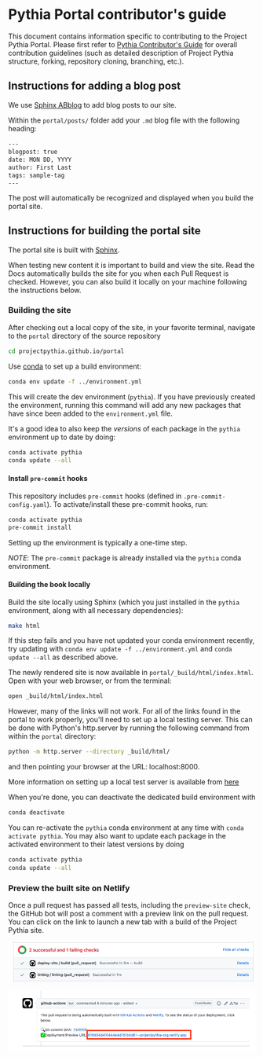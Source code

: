 # Pythia Portal contributor's guide

This document contains information specific to contributing to the
Project Pythia Portal. Please first refer to [Pythia Contributor's
Guide](https://projectpythia.org/contributing.html) for overall
contribution guidelines (such as detailed description of Project
Pythia structure, forking, repository cloning, branching, etc.).

## Instructions for adding a blog post

We use [Sphinx ABblog](https://ablog.readthedocs.io/en/stable/) to add blog posts to our site.

Within the `portal/posts/` folder add your `.md` blog file with the following heading:

```
---
blogpost: true
date: MON DD, YYYY
author: First Last
tags: sample-tag
---
```

The post will automatically be recognized and displayed when you build the portal site.

## Instructions for building the portal site

The portal site is built with [Sphinx](https://www.sphinx-doc.org/).

When testing new content it is important to build and view the site. Read the Docs automatically builds the site for you when each Pull Request is checked. However, you can also build it locally on your machine following the instructions
below.

### Building the site

After checking out a local copy of the site, in your favorite terminal, navigate to the `portal` directory of the source repository

```bash
cd projectpythia.github.io/portal
```

Use [conda](https://docs.conda.io/) to set up a build environment:

```bash
conda env update -f ../environment.yml
```

This will create the dev environment (`pythia`). If you have previously created the environment, running this command will add any new packages that have since been added to the `environment.yml` file.

It's a good idea to also keep the *versions* of each package in the `pythia` environment up to date by doing:

```bash
conda activate pythia
conda update --all
```

#### Install `pre-commit` hooks

This repository includes `pre-commit` hooks (defined in
`.pre-commit-config.yaml`). To activate/install these pre-commit
hooks, run:

```bash
conda activate pythia
pre-commit install
```

Setting up the environment is typically a one-time step.

_NOTE_: The `pre-commit` package is already installed via the `pythia` conda environment.

#### Building the book locally

Build the site locally using Sphinx (which you just installed in the `pythia` environment, along with all necessary dependencies):

```bash
make html
```

If this step fails and you have not updated your conda environment recently, try updating with `conda env update -f ../environment.yml` and `conda update --all` as described above.

The newly rendered site is now available in `portal/_build/html/index.html`.
Open with your web browser, or from the terminal:

```bash
open _build/html/index.html
`````

However, many of the links will not work. For all of the links
found in the portal to work properly, you'll need to set up a local
testing server. This can be done with Python's http.server by running
the following command from within the `portal` directory:

```bash
python -m http.server --directory _build/html/
```

and then pointing your browser at the URL: localhost:8000.

More information on setting up a local test server is available from [here](https://developer.mozilla.org/en-US/docs/Learn/Common_questions/set_up_a_local_testing_server)

When you're done, you can deactivate the dedicated build environment with

```bash
conda deactivate
```

You can re-activate the `pythia` conda environment at any time with `conda activate pythia`. You may also want to update each package in the activated environment to their latest versions by doing

```bash
conda activate pythia
conda update --all
```

### Preview the built site on Netlify

Once a pull request has passed all tests, including the `preview-site` check, the GitHub bot will post a comment with a preview link on the pull request. You can click on the link to launch a new tab with a build of the Project Pythia site.

![CI-check](/portal/_static/images/deploy-site-CI-check.png)

![Netlify Preview](/portal/_static/images/netlify-preview.png)
